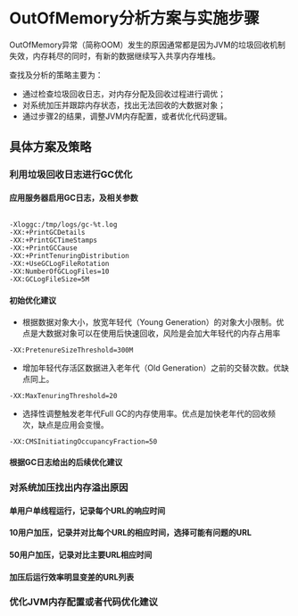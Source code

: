 # OutOfMemory分析方案与实施步骤

OutOfMemory异常（简称OOM）发生的原因通常都是因为JVM的垃圾回收机制失效，内存耗尽的同时，有新的数据继续写入共享内存堆栈。

查找及分析的策略主要为：
+ 通过检查垃圾回收日志，对内存分配及回收过程进行调优；
+ 对系统加压并跟踪内存状态，找出无法回收的大数据对象；
+ 通过步骤2的结果，调整JVM内存配置，或者优化代码逻辑。

## 具体方案及策略

### 利用垃圾回收日志进行GC优化
#### 应用服务器启用GC日志，及相关参数
<pre><code>
-Xloggc:/tmp/logs/gc-%t.log
-XX:+PrintGCDetails
-XX:+PrintGCTimeStamps
-XX:+PrintGCCause
-XX:+PrintTenuringDistribution
-XX:+UseGCLogFileRotation
-XX:NumberOfGCLogFiles=10
-XX:GCLogFileSize=5M
</code></pre>
#### 初始优化建议
* 根据数据对象大小，放宽年轻代（Young Generation）的对象大小限制。优点是大数据对象可以在使用后快速回收，风险是会加大年轻代的内存占用率
<pre><code>-XX:PretenureSizeThreshold=300M</code></pre>
* 增加年轻代存活区数据进入老年代（Old Generation）之前的交替次数。优缺点同上。
<pre><code>-XX:MaxTenuringThreshold=20</code></pre>
* 选择性调整触发老年代Full GC的内存使用率。优点是加快老年代的回收频次，缺点是应用会变慢。
<pre><code>-XX:CMSInitiatingOccupancyFraction=50</code></pre>
#### 根据GC日志给出的后续优化建议


### 对系统加压找出内存溢出原因
#### 单用户单线程运行，记录每个URL的响应时间
#### 10用户加压，记录并对比每个URL的相应时间，选择可能有问题的URL
#### 50用户加压，记录对比主要URL相应时间
#### 加压后运行效率明显变差的URL列表

### 优化JVM内存配置或者代码优化建议
